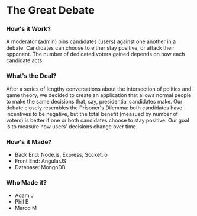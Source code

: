 # The Great Debate

### How's it Work?
A moderator (admin) pins candidates (users) against one another in a debate.
Candidates can choose to either stay positive, or attack their opponent.
The number of dedicated voters gained depends on how each candidate acts.

### What's the Deal?
After a series of lengthy conversations about the intersection of politics and game theory,
we decided to create an application that allows normal people to make the same decisions that,
say, presidential candidates make.  Our debate closely resembles the Prisoner's Dilemma:
both candidates have incentives to be negative, but the total benefit (measued by number of voters)
is better if one or both candidates choose to stay positive.
Our goal is to measure how users' decisions change over time.

### How's it Made?
* Back End: Node.js, Express, Socket.io
* Front End: AngularJS
* Database: MongoDB

### Who Made it?
* Adam J
* Phil B
* Marco M
